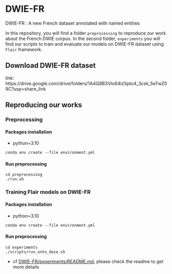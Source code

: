 # DWIE-FR
DWIE-FR : A new French dataset annotated with named entities


In this repository, you will find a folder `preprocessing` to reproduce our work about the French DWIE corpus. In the second folder, `experiments` you will find our scripts to train and evaluate our models on DWIE-FR dataset using `Flair` framework.

## Download DWIE-FR dataset
<p>link: <a>https://drive.google.com/drive/folders/1A4Q8B3VIo64Iz5pto4_3csk_5eTwZ09C?usp=share_link</a></p>

## Reproducing our works
### Preprocessing

#### Packages installation
* python=3.10

```
conda env create --file environment.yml
```
#### Run preprocessing
```
cd preprocessing
./run.sh
```


### Training Flair models on DWIE-FR

#### Packages installation
* python=3.10

```
conda env create --file environment.yml
```
#### Run preprocessing
```
cd experiments
./scripts/run_onto_dwie.sh
```
* cf [DWIE-FR/experiments/README.md](experiments/README.md), please check the readme to get more details

